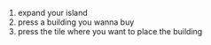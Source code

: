1. expand your island
2. press a building you wanna buy
3. press the tile where you want to place the building
